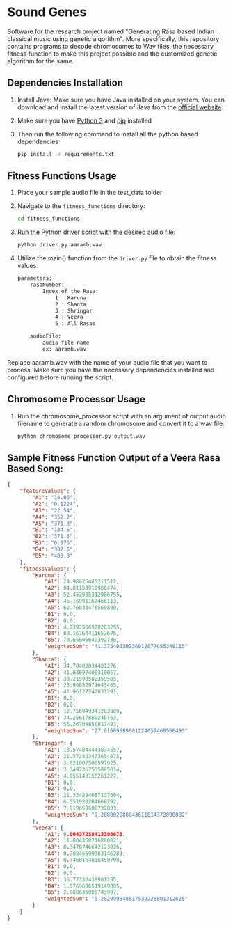 # Sound Genes

Software for the research project named "Generating Rasa based Indian classical music using genetic algorithm".
More specifically, this repository contains programs to decode chromosomes to Wav files, the necessary fitness function to make this project possible and the customized genetic algorithm for the same.

## Dependencies Installation

1. Install Java: Make sure you have Java installed on your system. You can download and install the latest version of Java from the [official website](https://www.java.com/en/download/).

2. Make sure you have [Python 3](https://www.python.org/downloads/) and [pip](https://pip.pypa.io/en/stable/installation/) installed

3. Then run the following command to install all the python based dependencies

	```bat
	pip install -r requirements.txt
	```

## Fitness Functions Usage

1. Place your sample audio file in the test_data folder

2. Navigate to the `fitness_functions` directory:
	```bat
	cd fitness_functions
	```

3. Run the Python driver script with the desired audio file:
	```bat
    python driver.py aaramb.wav
	```
4. Utilize the main() function from the `driver.py` file to obtain the fitness values.
    ```bat
    parameters:
        rasaNumber:
            Index of the Rasa:
                1 : Karuna
                2 : Shanta
                3 : Shringar
                4 : Veera
                5 : All Rasas

        audioFile:
            audio file name
            ex: aaramb.wav
    ```
	
Replace aaramb.wav with the name of your audio file that you want to process. Make sure you have the necessary dependencies installed and configured before running the script.

## Chromosome Processor Usage

1. Run the chromosome_processor script with an argument of output audio filename to generate a random chromosome and convert it to a wav file:
	```bat
	python chromosome_processor.py output.wav
	```

## Sample Fitness Function Output of a Veera Rasa Based Song:

```json
{
    "featureValues": {
        "A1": "14.06",
        "A2": "0.1224",
        "A3": "22.54",
        "A4": "352.2",
        "A5": "371.8",
        "B1": "134.5",
        "B2": "371.8",
        "B3": "6.176",
        "B4": "382.5",
        "B5": "400.8"
    },
    "fitnessValues": {
        "Karuna": {
            "A1": 24.98825485211512,
            "A2": 84.81153910986474,
            "A3": 52.452985312986755,
            "A4": 45.16991167466113,
            "A5": 62.76833476569898,
            "B1": 0.0,
            "B2": 0.0,
            "B3": 4.7392966978203255,
            "B4": 60.16764411652675,
            "B5": 78.65606649392738,
            "weightedSum": "41.37540330236012077055348115"
        },
        "Shanta": {
            "A1": 34.70402034481276,
            "A2": 41.03697400310057,
            "A3": 30.21598582359505,
            "A4": 23.96852971643465,
            "A5": 42.96127242831291,
            "B1": 0.0,
            "B2": 0.0,
            "B3": 12.756949341283889,
            "B4": 34.25617880240763,
            "B5": 56.26704850817493,
            "weightedSum": "27.61669589681224057468566495"
        },
        "Shringar": {
            "A1": 18.574844443874557,
            "A2": 25.573423473654675,
            "A3": 3.821007500597925,
            "A4": 3.3497367535085014,
            "A5": 4.955143156261227,
            "B1": 0.0,
            "B2": 0.0,
            "B3": 21.334294687137604,
            "B4": 6.551920264668792,
            "B5": 7.919659600732833,
            "weightedSum": "9.208002988043611814372890082"
        },
        "Veera": {
            "A1": 0.00437258413398673,
            "A2": 11.004358716880821,
            "A3": 0.3470746642123026,
            "A4": 0.28846699363146283,
            "A5": 0.7468164816450708,
            "B1": 0.0,
            "B2": 0.0,
            "B3": 36.77330438901285,
            "B4": 1.5769696519149885,
            "B5": 2.088635006743907,
            "weightedSum": "5.282999848817539228801312625"
        }
    }
}